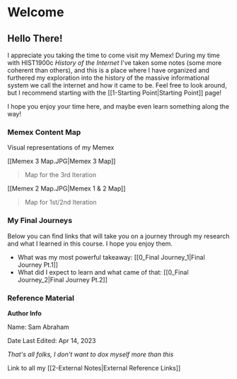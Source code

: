 # Welcome
## Hello There!

I appreciate you taking the time to come visit my Memex! During my time with HIST1900c *History of the Internet* I've taken some notes (some more coherent than others), and this is a place where I have organized and furthered my exploration into the history of the massive informational system we call the internet and how it came to be. Feel free to look around, but I recommend starting with the [[1-Starting Point|Starting Point]] page!

I hope you enjoy your time here, and maybe even learn something along the way!


### Memex Content Map
Visual representations of my Memex

[[Memex 3 Map.JPG|Memex 3 Map]]
> Map for the 3rd Iteration

[[Memex 2 Map.JPG|Memex 1 & 2 Map]]
> Map for 1st/2nd Iteration

### My Final Journeys
Below you can find links that will take you on a journey through my research and what I learned in this course. I hope you enjoy them.
- What was my most powerful takeaway: [[0_Final Journey_1|Final Journey Pt.1]]
- What did I expect to learn and what came of that: [[0_Final Journey_2|Final Journey Pt.2]]


### Reference Material

**Author Info**

Name: Sam Abraham

Date Last Edited: Apr 14, 2023

*That's all folks, I don't want to dox myself more than this*


Link to all my [[2-External Notes|External Reference Links]]